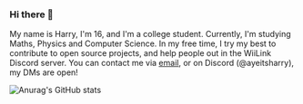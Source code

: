 ### Hi there 👋
My name is Harry, I'm 16, and I'm a college student. Currently, I'm studying Maths, Physics and Computer Science. In my free time, I try my best to contribute to open source projects, and help people out in the WiiLink Discord server. You can contact me via [email](mailto:ayeitsharry@proton.me), or on Discord (@ayeitsharry), my DMs are open!

![Anurag's GitHub stats](https://github-readme-stats.vercel.app/api?username=ayeitsharry&show_icons=true&theme=transparent)